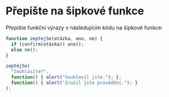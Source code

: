 
# Přepište na šipkové funkce

Přepište funkční výrazy v následujícím kódu na šipkové funkce:

```js run
function zeptejSe(otázka, ano, ne) {
  if (confirm(otázka)) ano();
  else ne();
}

zeptejSe(
  "Souhlasíte?",
  function() { alert("Souhlasil jste."); },
  function() { alert("Zrušil jste provádění."); }
);
```
